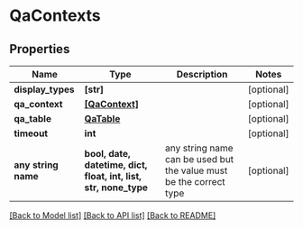 # QaContexts


## Properties
Name | Type | Description | Notes
------------ | ------------- | ------------- | -------------
**display_types** | **[str]** |  | [optional] 
**qa_context** | [**[QaContext]**](QaContext.md) |  | [optional] 
**qa_table** | [**QaTable**](QaTable.md) |  | [optional] 
**timeout** | **int** |  | [optional] 
**any string name** | **bool, date, datetime, dict, float, int, list, str, none_type** | any string name can be used but the value must be the correct type | [optional]

[[Back to Model list]](../README.md#documentation-for-models) [[Back to API list]](../README.md#documentation-for-api-endpoints) [[Back to README]](../README.md)


